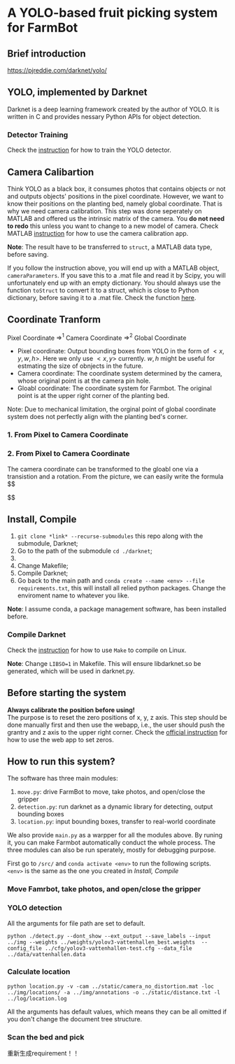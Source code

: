 # A YOLO-based fruit picking system for FarmBot
## Brief introduction
https://pjreddie.com/darknet/yolo/
## YOLO, implemented by Darknet
Darknet is a deep learning framework created by the author of YOLO. It is written in C and provides nessary Python APIs for object detection. 



### Detector Training
Check the [instruction](https://github.com/AlexeyAB/darknet#how-to-train-to-detect-your-custom-objects) for how to train the YOLO detector.

## Camera Calibartion
Think YOLO as a black box, it consumes photos that contains objects or not and outputs objects' positions in the pixel coordinate. However, we want to know their positions on the planting bed, namely global coordinate. That is why we need camera calibration. This step was done seperately on MATLAB and offered us the intrinsic matrix of the camera. You **do not need to redo** this unless you want to change to a new model of camera. Check MATLAB [instruction](https://ww2.mathworks.cn/help/vision/ug/using-the-single-camera-calibrator-app.html;jsessionid=1a474c11e3e6063620885c4ae708) for how to use the camera calibration app.

**Note**: The result have to be transferred to `struct`, a MATLAB data type, before saving.  

If you follow the instruction above, you will end up with a MATLAB object, `cameraParameters`. If you save this to a .mat file and read it by Scipy, you will unfortunately end up with an empty dictionary. You should always use the function `toStruct` to convert it to a struct, which is close to Python dictionary, before saving it to a .mat file. Check the function [here](https://ww2.mathworks.cn/help/vision/ref/tostruct.html).

## Coordinate Tranform
Pixel Coordinate $\Rightarrow^{1}$ Camera Coordinate $\Rightarrow^{2}$ Global Coordinate  
- Pixel coordinate: Output bounding boxes from YOLO in the form of $<x, y, w,h>$. Here we only use $<x, y>$ currently. $w, h$ might be useful for estmating the size of obnjects in the future.
- Camera coordinate: The coordinate system determined by the camera, whose original point is at the camera pin hole.
- Gloabl coordinate: The coordinate system for Farmbot. The original point is at the upper right corner of the planting bed.  

Note: Due to mechanical limitation, the orginal point of global coordinate system does not perfectly align with the planting bed's corner.

### 1. From Pixel to Camera Coordinate

### 2. From Pixel to Camera Coordinate
The camera coordinate can be transformed to the gloabl one via a transistion and a rotation. From the picture, we can easily write the formula
$$

$$ 

## Install, Compile
1. `git clone *link* --recurse-submodules` this repo along with the submodule, Darknet;
2. Go to the path of the submodule `cd ./darknet`;
3. 
3. Change Makefile;
4. Compile Darknet;
5. Go back to the main path and `conda create --name <env> --file requirements.txt`, this will install all relied python packages. Change the enviroment name to whatever you like. 

**Note**: I assume conda, a package management software, has been installed before.

### Compile Darknet
Check the [instruction](https://github.com/AlexeyAB/darknet#how-to-compile-on-linux-using-make) for how to use `Make` to compile on Linux. 

**Note**: Change `LIBSO=1` in Makefile. This will ensure libdarknet.so be generated, which will be used in darknet.py.

## Before starting the system
**Always calibrate the position before using!**  
The purpose is to reset the zero positions of x, y, z axis. This step should be done manually first and then use the webapp, i.e., the user should push the grantry and z axis to the upper right corner. Check the [official instruction](https://software.farm.bot/v14/FarmBot-Software/how-to-guides/axis-setup) for how to use the web app to set zeros. 

## How to run this system?
The software has three main modules: 
1. `move.py`: drive FarmBot to move, take photos, and open/close the gripper
2. `detection.py`: run darknet as a dynamic library for detecting, output bounding boxes
3. `location.py`: input bounding boxes, transfer to real-world coordinate  

We also provide `main.py` as a warpper for all the modules above. By runing it, you can make Farmbot automatically conduct the whole process. The three modules can also be run sperately, mostly for debugging purpose.

First go to `/src/` and `conda activate <env>` to run the following scripts. `<env>` is the same as the one you created in *Install, Compile*
### Move Famrbot, take photos, and open/close the gripper
### YOLO detection
All the arguments for file path are set to default. 
```
python ./detect.py --dont_show --ext_output --save_labels --input ../img --weights ../weights/yolov3-vattenhallen_best.weights  --config_file ../cfg/yolov3-vattenhallen-test.cfg --data_file ../data/vattenhallen.data
```
### Calculate location
```
python location.py -v -cam ../static/camera_no_distortion.mat -loc ../img/locations/ -a ../img/annotations -o ../static/distance.txt -l ../log/location.log
```
All the arguments has default values, which means they can be all omitted if you don't change the document tree structure.

### Scan the bed and pick

重新生成requirement！！

